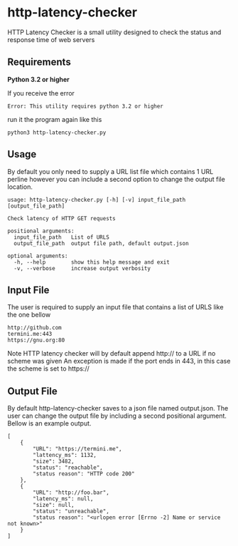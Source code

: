 # http-latency-checker
HTTP Latency Checker is a small utility designed to check the status and response time of web servers

## Requirements
**Python 3.2 or higher**

If you receive the error

	Error: This utility requires python 3.2 or higher

run it the program again like this

	python3 http-latency-checker.py


## Usage

By default you only need to supply a URL list file which contains 1 URL perline however you can include a second option to change the output file location.  

```
usage: http-latency-checker.py [-h] [-v] input_file_path [output_file_path]

Check latency of HTTP GET requests

positional arguments:
  input_file_path   List of URLS
  output_file_path  output file path, default output.json

optional arguments:
  -h, --help        show this help message and exit
  -v, --verbose     increase output verbosity
```

## Input File

The user is required to supply an input file that contains a list of URLS like the one bellow

```
http://github.com
termini.me:443
https://gnu.org:80
```

Note HTTP latency checker will by default append http:// to a URL if no scheme was given
An exception is made if the port ends in 443, in this case the scheme is set to https://

## Output File

By default http-latency-checker saves to a json file named output.json. The user can change the output file by including a second positional argument.  Bellow is an example output. 

```
[
    {
        "URL": "https://termini.me",
        "lattency_ms": 1132,
        "size": 3482,
        "status": "reachable",
        "status reason": "HTTP code 200"
    },   
    {
        "URL": "http://foo.bar",
        "latency_ms": null,
        "size": null,
        "status": "unreachable",
        "status reason": "<urlopen error [Errno -2] Name or service not known>"
    }
]
```
